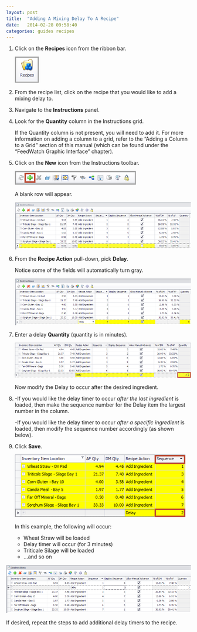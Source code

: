 ```yaml
---
layout: post
title:  "Adding A Mixing Delay To A Recipe"
date:   2014-02-28 09:58:40
categories: guides recipes
---
```


1.	Click on the **Recipes** icon from the ribbon bar.

	![](/assets/recipes/adding-a-mixing-delay-to-a-recipe/recipe-icon.png)
 
2.	From the recipe list, click on the recipe that you would like to add a mixing delay to.

3.	Navigate to the **Instructions** panel. 
 
4.	Look for the **Quantity** column in the Instructions grid.

	If the Quantity column is not present, you will need to add it.  For more information on adding a column to a grid, refer to the “Adding a Column to a Grid” section of this manual (which can be found under the “FeedWatch Graphic Interface” chapter).

5.	Click on the **New** icon from the Instructions toolbar.

	![](/assets/recipes/adding-a-mixing-delay-to-a-recipe/instructions-bar.png)
 
	A blank row will appear.
 
	![](/assets/recipes/adding-a-mixing-delay-to-a-recipe/grid-blank-row.png)	

6.	From the **Recipe Action** pull-down, pick **Delay**.
	
	Notice some of the fields will automatically turn gray.

	![](/assets/recipes/adding-a-mixing-delay-to-a-recipe/disabled-fields.png)
 
7.	Enter a delay **Quantity** (quantity is in minutes).

	![](/assets/recipes/adding-a-mixing-delay-to-a-recipe/add-quantity.png)
 
	Now modify the Delay to occur after the desired ingredient.

8.	-If you would like the delay timer to occur *after the last ingredient* is loaded, then make the sequence number for the Delay item the largest number in the column.

	-If you would like the delay timer to occur *after a specific ingredient* is loaded, then modify the sequence number accordingly (as shown below).
 
9.	Click **Save**.

	![](/assets/recipes/adding-a-mixing-delay-to-a-recipe/modify-sequence.png)
	
	In this example, the following will occur:
	-	Wheat Straw will be loaded
	-	Delay timer will occur (for 3 minutes)
	-	Triticale Silage will be loaded
	-	...and so on
 
![](/assets/recipes/adding-a-mixing-delay-to-a-recipe/delay.png)

If desired, repeat the steps to add additional delay timers to the recipe.